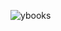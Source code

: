 ![ybooks](https://user-images.githubusercontent.com/3212941/55359797-97773180-5487-11e9-988f-dfbd9663d66c.gif)
